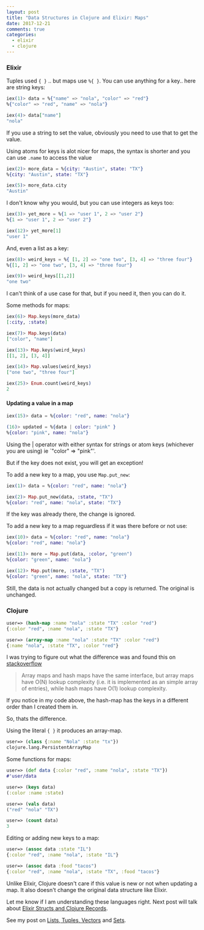 ```yaml
---
layout: post
title: "Data Structures in Clojure and Elixir: Maps"
date: 2017-12-21
comments: true
categories: 
  - elixir
  - clojure
---
```


### Elixir

Tuples used `{ }` .. but maps use `%{ }`. You can use anything for a key..  here are string keys:

```elixir
iex(1)> data = %{"name" => "nola", "color" => "red"}
%{"color" => "red", "name" => "nola"}

iex(4)> data["name"]
"nola"
```

If you use a string to set the value, obviously you need to use that to get the value.

Using atoms for keys is alot nicer for maps, the syntax is shorter and you can use  `.name` to access the value

```elixir
iex(2)> more_data = %{city: "Austin", state: "TX"}
%{city: "Austin", state: "TX"}

iex(5)> more_data.city
"Austin"
```

I don't know why you would, but you can use integers as keys too: 

```elixir
iex(3)> yet_more = %{1 => "user 1", 2 => "user 2"}
%{1 => "user 1", 2 => "user 2"}

iex(12)> yet_more[1]
"user 1"
```

And, even a list as a key:  

```elixir
iex(8)> weird_keys = %{ [1, 2] => "one two", [3, 4] => "three four"}
%{[1, 2] => "one two", [3, 4] => "three four"}

iex(9)> weird_keys[[1,2]]
"one two"
```

I can't think of a use case for that, but if you need it, then you can do it.

Some methods for maps: 

```elixir
iex(6)> Map.keys(more_data)
[:city, :state]

iex(7)> Map.keys(data)
["color", "name"]

iex(13)> Map.keys(weird_keys)
[[1, 2], [3, 4]]

iex(14)> Map.values(weird_keys)
["one two", "three four"]

iex(25)> Enum.count(weird_keys)
2
```

#### Updating a value in a map

```elixir
iex(15)> data = %{color: "red", name: "nola"}

(16)> updated = %{data | color: "pink" }
%{color: "pink", name: "nola"}
```

Using the | operator with either syntax for strings or atom keys (whichever you are using) ie  `"color" => "pink"'. 

But if the key does not exist, you will get an exception!


To add a new key to a map, you use `Map.put_new`: 

```elixir
iex(1)> data = %{color: "red", name: "nola"}

iex(2)> Map.put_new(data, :state, "TX")
%{color: "red", name: "nola", state: "TX"}
```
If the key was already there, the change is ignored.

To add a new key to a map reguardless if it was there before or not use: 

```elixir
iex(10)> data = %{color: "red", name: "nola"}
%{color: "red", name: "nola"}

iex(11)> more = Map.put(data, :color, "green")
%{color: "green", name: "nola"}

iex(12)> Map.put(more, :state, "TX") 
%{color: "green", name: "nola", state: "TX"}
```


Still, the data is not actually changed but a copy is returned. The original is unchanged.


### Clojure

```clojure
user=> (hash-map :name "nola" :state "TX" :color "red")
{:color "red", :name "nola", :state "TX"}

user=> (array-map :name "nola" :state "TX" :color "red")
{:name "nola", :state "TX", :color "red"}
```

I was trying to figure out what the difference was and found this on [stackoverflow](https://stackoverflow.com/questions/26050540/what-is-the-difference-between-the-hash-map-and-array-map-in-clojure)

<blockquote>
    Array maps and hash maps have the same interface, but array maps have O(N) lookup complexity (i.e. it is implemented as an simple array of entries), while hash maps have O(1) lookup complexity.
</blockquote>

If you notice in my code above, the hash-map has the keys in a different order than I created them in.

So, thats the difference. 

Using the literal `{ }` it produces an array-map. 


```clojure
user=> (class {:name "Nola" :state "tx"})
clojure.lang.PersistentArrayMap
```

Some functions for maps: 

```clojure
user=> (def data {:color "red", :name "nola", :state "TX"})
#'user/data

user=> (keys data)
(:color :name :state)

user=> (vals data)
("red" "nola" "TX")

user=> (count data)
3
```

Editing or adding new keys to a map:

```clojure
user=> (assoc data :state "IL")
{:color "red", :name "nola", :state "IL"}

user=> (assoc data :food "tacos")
{:color "red", :name "nola", :state "TX", :food "tacos"}
```

Unlike Elixir, Clojure doesn't care if this value is new or not when updating a map. It also doesn't change the original data structure like Elixir.

Let me know if I am understanding these languages right. Next post will talk about [Elixir Structs and Clojure Records](/2017/12/26/data-structures-in-clojure-and-elixir-structs-records/).

See my post on [Lists, Tuples, Vectors](/2017/12/13/data-structures-in-clojure-and-elixir-lists-tuples-vectors/) and [Sets](/2017/12/17/data-structures-in-clojure-and-elixir-sets/).